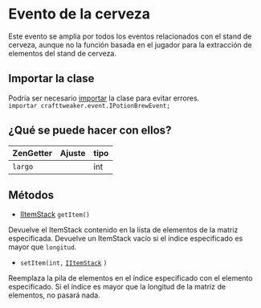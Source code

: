 # Evento de la cerveza

Este evento se amplía por todos los eventos relacionados con el stand de cerveza, aunque no la función basada en el jugador para la extracción de elementos del stand de cerveza.

## Importar la clase
Podría ser necesario [importar](/AdvancedFunctions/Import/) la clase para evitar errores.  
`importar crafttweaker.event.IPotionBrewEvent;`

## ¿Qué se puede hacer con ellos?

| ZenGetter | Ajuste | tipo |
| --------- | ------ | ---- |
| `largo`   |        | int  |

## Métodos

- [IItemStack](/Vanilla/Items/IItemStack/) `getItem()`

Devuelve el ItemStack contenido en la lista de elementos de la matriz especificada. Devuelve un ItemStack vacío si el índice especificado es mayor que `longitud`.

- `setItem(int,` [`IItemStack`](/Vanilla/Items/IItemStack/) `)`

Reemplaza la pila de elementos en el índice especificado con el elemento especificado. Si el índice es mayor que la longitud de la matriz de elementos, no pasará nada.
